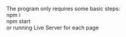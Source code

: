 The program only requires some basic steps: <br>
npm i <br>
npm start <br>
or running Live Server for each page <br>
